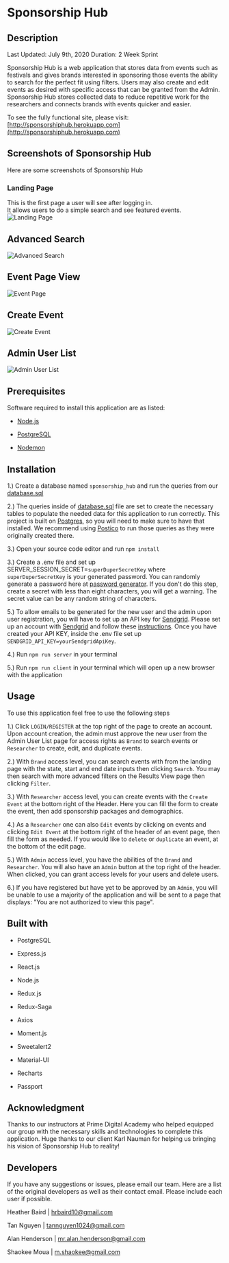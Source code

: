 # Sponsorship Hub

## Description

Last Updated: July 9th, 2020
Duration: 2 Week Sprint

Sponsorship Hub is a web application that stores data from events such as festivals and gives brands interested in sponsoring those events the ability to search for the perfect fit using filters. Users may also create and edit events as desired with specific access that can be granted from the Admin. Sponsorship Hub stores collected data to reduce repetitive work for the researchers and connects brands with events quicker and easier.

To see the fully functional site, please visit: [http://sponsorshiphub.herokuapp.com](http://sponsorshiphub.herokuapp.com)

## Screenshots of Sponsorship Hub

Here are some screenshots of Sponsorship Hub

### **Landing Page**
This is the first page a user will see after logging in.  
It allows users to do a simple search and see featured events.
![Landing Page](./public/images/LandingPage.png)

## **Advanced Search**

![Advanced Search](./public/images/AdvancedSearch.png)

## **Event Page View**

![Event Page](./public/images/EventView.png)

## **Create Event**

![Create Event](./public/images/CreateEvent.png)

## **Admin User List**

![Admin User List](./public/images/userlist.png)

## Prerequisites

Software required to install this application are as listed:

* [Node.js](https://nodejs.org/en/)

* [PostgreSQL](https://www.postgresql.org/)

* [Nodemon](https://nodemon.io/)

## Installation

1.) Create a database named ```sponsorship_hub``` and run the queries from our [database.sql](https://github.com/SponsorshipHub/sponsorship-hub/blob/master/database.sql)

2.) The queries inside of [database.sql](https://github.com/SponsorshipHub/sponsorship-hub/blob/master/database.sql) file are set to create the necessary tables to populate the needed data for this application to run correctly. This project is built on [Postgres](https://www.postgresql.org/), so you will need to make sure to have that installed. We recommend using [Postico](https://eggerapps.at/postico/) to run those queries as they were originally created there.

3.) Open your source code editor and run ```npm install```

3.) Create a .env file and set up SERVER_SESSION_SECRET=```superDuperSecretKey``` where ```superDuperSecretKey``` is your generated password. You can randomly generate a password here at [password generator](https://passwordsgenerator.net/).  If you don't do this step, create a secret with less than eight characters, you will get a warning. The secret value can be any random string of characters.

5.) To allow emails to be generated for the new user and the admin upon user registration, you will have to set up an API key for [Sendgrid](https://sendgrid.com/). Please set up an account with [Sendgrid](https://sendgrid.com/) and follow these [instructions](https://sendgrid.com/docs/ui/account-and-settings/api-keys/). Once you have created your API KEY, inside the .env file set up ```SENDGRID_API_KEY=yourSendgridApiKey```.

4.) Run ```npm run server``` in your terminal

5.) Run ```npm run client``` in your terminal which will open up a new browser with the application

## Usage

To use this application feel free to use the following steps

1.) Click ```LOGIN/REGISTER``` at the top right of the page to create an account. Upon account creation, the admin must approve the new user from the Admin User List page for access rights as ```Brand``` to search events or ```Researcher``` to create, edit, and duplicate events.

2.) With ```Brand``` access level, you can search events with from the landing page with the state, start and end date inputs then clicking ```Search```. You may then search with more advanced filters on the Results View page then clicking ```Filter```.

3.) With ```Researcher``` access level, you can create events with the ```Create Event``` at the bottom right of the Header. Here you can fill the form to create the event, then add sponsorship packages and demographics.

4.) As a ```Researcher``` one can also ```Edit``` events by clicking on events and clicking ```Edit Event``` at the bottom right of the header of an event page, then fill the form as needed. If you would like to ```delete``` or ```duplicate``` an event, at the bottom of the edit page.

5.) With ```Admin``` access level, you have the abilities of the ```Brand``` and ```Researcher```. You will also have an ```Admin``` button at the top right of the header. When clicked, you can grant access levels for your users and delete users.

6.) If you have registered but have yet to be approved by an ```Admin```, you will be unable to use a majority of the application and will be sent to a page that displays: "You are not authorized to view this page".


## Built with

* PostgreSQL

* Express.js

* React.js

* Node.js

* Redux.js

* Redux-Saga

* Axios

* Moment.js

* Sweetalert2

* Material-UI

* Recharts

* Passport

## Acknowledgment

Thanks to our instructors at Prime Digital Academy who helped equipped our group with the necessary skills and technologies to complete this application. Huge thanks to our client Karl Nauman for helping us bringing his vision of Sponsorship Hub to reality!

## Developers

If you have any suggestions or issues, please email our team. Here are a list of the original developers as well as their contact email.  Please include each user if possible.

Heather Baird | hrbaird10@gmail.com

Tan Nguyen | tannguyen1024@gmail.com

Alan Henderson | mr.alan.henderson@gmail.com

Shaokee Moua | m.shaokee@gmail.com